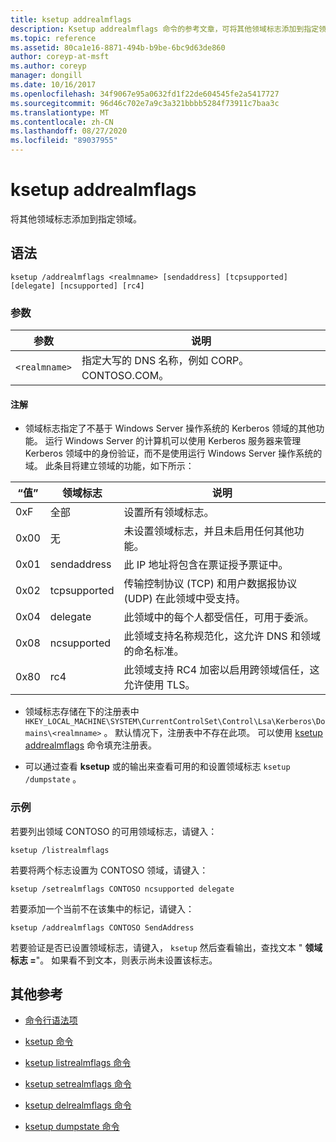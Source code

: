 ```yaml
---
title: ksetup addrealmflags
description: Ksetup addrealmflags 命令的参考文章，可将其他领域标志添加到指定领域。
ms.topic: reference
ms.assetid: 80ca1e16-8871-494b-b9be-6bc9d63de860
author: coreyp-at-msft
ms.author: coreyp
manager: dongill
ms.date: 10/16/2017
ms.openlocfilehash: 34f9067e95a0632fd1f22de604545fe2a5417727
ms.sourcegitcommit: 96d46c702e7a9c3a321bbbb5284f73911c7baa3c
ms.translationtype: MT
ms.contentlocale: zh-CN
ms.lasthandoff: 08/27/2020
ms.locfileid: "89037955"
---
```

# <a name="ksetup-addrealmflags"></a>ksetup addrealmflags

将其他领域标志添加到指定领域。

## <a name="syntax"></a>语法

```
ksetup /addrealmflags <realmname> [sendaddress] [tcpsupported] [delegate] [ncsupported] [rc4]
```

### <a name="parameters"></a>参数

| 参数 | 说明 |
| --------- | ----------- |
| `<realmname>` | 指定大写的 DNS 名称，例如 CORP。CONTOSO.COM。 |

#### <a name="remarks"></a>注解

- 领域标志指定了不基于 Windows Server 操作系统的 Kerberos 领域的其他功能。 运行 Windows Server 的计算机可以使用 Kerberos 服务器来管理 Kerberos 领域中的身份验证，而不是使用运行 Windows Server 操作系统的域。 此条目将建立领域的功能，如下所示：

| “值” | 领域标志 | 说明 |
| ----- | ---------- | ----------- |
| 0xF | 全部 | 设置所有领域标志。 |
| 0x00 | 无 | 未设置领域标志，并且未启用任何其他功能。 |
| 0x01 | sendaddress | 此 IP 地址将包含在票证授予票证中。 |
| 0x02 | tcpsupported | 传输控制协议 (TCP) 和用户数据报协议 (UDP) 在此领域中受支持。 |
| 0x04 | delegate | 此领域中的每个人都受信任，可用于委派。 |
| 0x08 | ncsupported | 此领域支持名称规范化，这允许 DNS 和领域的命名标准。 |
| 0x80 | rc4 | 此领域支持 RC4 加密以启用跨领域信任，这允许使用 TLS。 |

- 领域标志存储在下的注册表中 `HKEY_LOCAL_MACHINE\SYSTEM\CurrentControlSet\Control\Lsa\Kerberos\Domains\<realmname>` 。 默认情况下，注册表中不存在此项。 可以使用 [ksetup addrealmflags](ksetup-addrealmflags.md) 命令填充注册表。

- 可以通过查看 **ksetup** 或的输出来查看可用的和设置领域标志 `ksetup /dumpstate` 。

### <a name="examples"></a>示例

若要列出领域 CONTOSO 的可用领域标志，请键入：

```
ksetup /listrealmflags
```

若要将两个标志设置为 CONTOSO 领域，请键入：

```
ksetup /setrealmflags CONTOSO ncsupported delegate
```

若要添加一个当前不在该集中的标记，请键入：

```
ksetup /addrealmflags CONTOSO SendAddress
```

若要验证是否已设置领域标志，请键入， `ksetup` 然后查看输出，查找文本 " **领域标志 =**"。 如果看不到文本，则表示尚未设置该标志。

## <a name="additional-references"></a>其他参考

- [命令行语法项](command-line-syntax-key.md)

- [ksetup 命令](ksetup.md)

- [ksetup listrealmflags 命令](ksetup-listrealmflags.md)

- [ksetup setrealmflags 命令](ksetup-setrealmflags.md)

- [ksetup delrealmflags 命令](ksetup-delrealmflags.md)

- [ksetup dumpstate 命令](ksetup-dumpstate.md)

